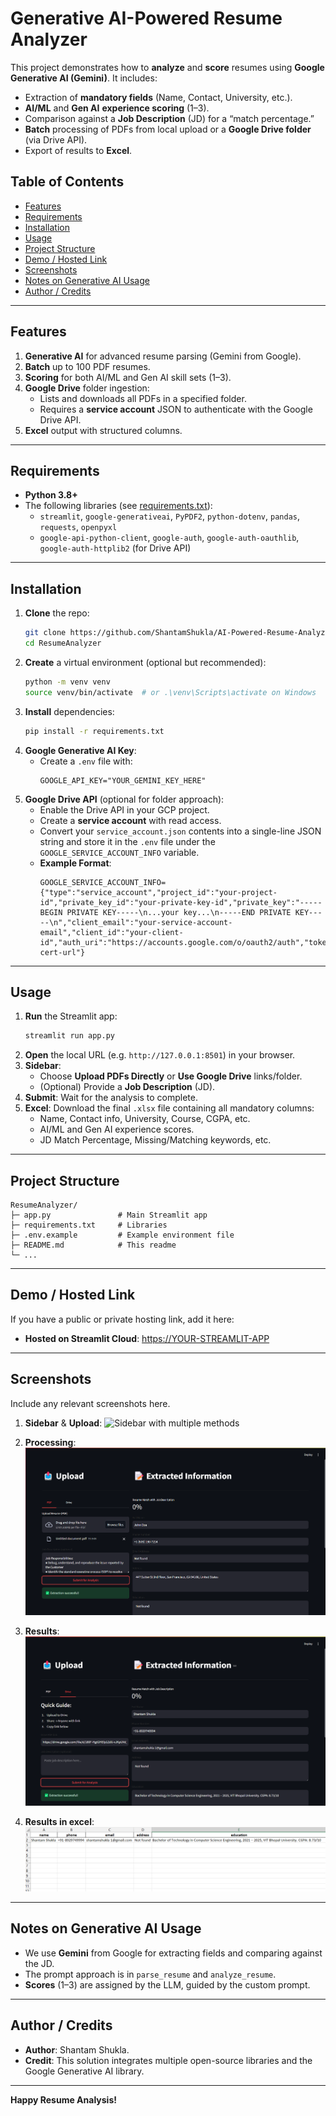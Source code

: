 # Generative AI-Powered Resume Analyzer

This project demonstrates how to **analyze** and **score** resumes using **Google Generative AI (Gemini)**. It includes:
- Extraction of **mandatory fields** (Name, Contact, University, etc.).
- **AI/ML** and **Gen AI** **experience scoring** (1–3).
- Comparison against a **Job Description** (JD) for a “match percentage.”
- **Batch** processing of PDFs from local upload or a **Google Drive folder** (via Drive API).
- Export of results to **Excel**.

## Table of Contents
- [Features](#features)
- [Requirements](#requirements)
- [Installation](#installation)
- [Usage](#usage)
- [Project Structure](#project-structure)
- [Demo / Hosted Link](#demo--hosted-link)
- [Screenshots](#screenshots)
- [Notes on Generative AI Usage](#notes-on-generative-ai-usage)
- [Author / Credits](#author--credits)

---

## Features
1. **Generative AI** for advanced resume parsing (Gemini from Google).
2. **Batch** up to 100 PDF resumes.
3. **Scoring** for both AI/ML and Gen AI skill sets (1–3).
4. **Google Drive** folder ingestion:
   - Lists and downloads all PDFs in a specified folder.
   - Requires a **service account** JSON to authenticate with the Google Drive API.
5. **Excel** output with structured columns.

---

## Requirements
- **Python 3.8+**
- The following libraries (see [requirements.txt](requirements.txt)):
  - `streamlit`, `google-generativeai`, `PyPDF2`, `python-dotenv`, `pandas`, `requests`, `openpyxl`
  - `google-api-python-client`, `google-auth`, `google-auth-oauthlib`, `google-auth-httplib2` (for Drive API)

---

## Installation

1. **Clone** the repo:
   ```bash
   git clone https://github.com/ShantamShukla/AI-Powered-Resume-Analyzer
   cd ResumeAnalyzer
   ```
2. **Create** a virtual environment (optional but recommended):
   ```bash
   python -m venv venv
   source venv/bin/activate  # or .\venv\Scripts\activate on Windows
   ```
3. **Install** dependencies:
   ```bash
   pip install -r requirements.txt
   ```
4. **Google Generative AI Key**:
   - Create a `.env` file with:
     ```
     GOOGLE_API_KEY="YOUR_GEMINI_KEY_HERE"
     ```
5. **Google Drive API** (optional for folder approach):
   - Enable the Drive API in your GCP project.
   - Create a **service account** with read access.
   - Convert your `service_account.json` contents into a single-line JSON string and store it in the `.env` file under the `GOOGLE_SERVICE_ACCOUNT_INFO` variable.
   - **Example Format**:
     ```
     GOOGLE_SERVICE_ACCOUNT_INFO={"type":"service_account","project_id":"your-project-id","private_key_id":"your-private-key-id","private_key":"-----BEGIN PRIVATE KEY-----\n...your key...\n-----END PRIVATE KEY-----\n","client_email":"your-service-account-email","client_id":"your-client-id","auth_uri":"https://accounts.google.com/o/oauth2/auth","token_uri":"https://oauth2.googleapis.com/token","auth_provider_x509_cert_url":"https://www.googleapis.com/oauth2/v1/certs","client_x509_cert_url":"your-cert-url"}
     ```

---

## Usage

1. **Run** the Streamlit app:
   ```bash
   streamlit run app.py
   ```
2. **Open** the local URL (e.g. `http://127.0.0.1:8501`) in your browser.
3. **Sidebar**:
   - Choose **Upload PDFs Directly** or **Use Google Drive** links/folder.
   - (Optional) Provide a **Job Description** (JD).
4. **Submit**: Wait for the analysis to complete.  
5. **Excel**: Download the final `.xlsx` file containing all mandatory columns:
   - Name, Contact info, University, Course, CGPA, etc.
   - AI/ML and Gen AI experience scores.
   - JD Match Percentage, Missing/Matching keywords, etc.

---

## Project Structure
```
ResumeAnalyzer/
├─ app.py               # Main Streamlit app
├─ requirements.txt     # Libraries
├─ .env.example         # Example environment file
├─ README.md            # This readme
└─ ...
```

---

## Demo / Hosted Link
If you have a public or private hosting link, add it here:
- **Hosted on Streamlit Cloud**: [https://YOUR-STREAMLIT-APP](https://gen-ai-resume-analyz.streamlit.app/)

---

## Screenshots
Include any relevant screenshots here.

1. **Sidebar** & **Upload**:
   ![Sidebar with multiple methods](Screenshots/MainPage.png)

2. **Processing**:
   ![Processing fetched pdf from google drive](Screenshots/uploading.png)

3. **Results**:
   ![Showing results on UI](Screenshots/result.png)

4. **Results in excel**:
   ![Excel results preview](Screenshots/excel.png)

---

## Notes on Generative AI Usage
- We use **Gemini** from Google for extracting fields and comparing against the JD.
- The prompt approach is in `parse_resume` and `analyze_resume`.
- **Scores** (1–3) are assigned by the LLM, guided by the custom prompt.

---

## Author / Credits
- **Author**: Shantam Shukla.
- **Credit**: This solution integrates multiple open-source libraries and the Google Generative AI library.

---

**Happy Resume Analysis!**